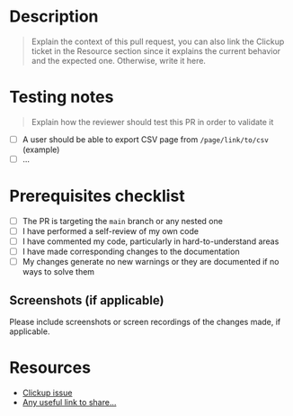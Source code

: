 # Description

> Explain the context of this pull request, you can also link the Clickup ticket in the Resource section since it
> explains the current behavior and the expected one.
> Otherwise, write it here.

# Testing notes

> Explain how the reviewer should test this PR in order to validate it

- [ ] A user should be able to export CSV page from `/page/link/to/csv` (example)
- [ ] ...

# Prerequisites checklist

- [ ] The PR is targeting the `main` branch or any nested one
- [ ] I have performed a self-review of my own code
- [ ] I have commented my code, particularly in hard-to-understand areas
- [ ] I have made corresponding changes to the documentation
- [ ] My changes generate no new warnings or they are documented if no ways to solve them

## Screenshots (if applicable)

Please include screenshots or screen recordings of the changes made, if applicable.

# Resources

- [Clickup issue](CLICKUP_TICKET_URL_HERE)
- [Any useful link to share...](LINK_HERE)
